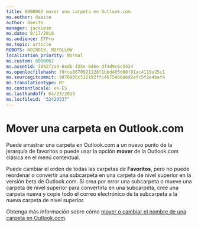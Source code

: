 ```yaml
---
title: 8000062 mover una carpeta en Outlook.com
ms.author: daeite
author: daeite
manager: jackiesm
ms.date: 9/17/2018
ms.audience: ITPro
ms.topic: article
ROBOTS: NOINDEX, NOFOLLOW
localization_priority: Normal
ms.custom: 8000062
ms.assetid: 5042f2a4-6edb-425e-8d6e-df4d9c6c5434
ms.openlocfilehash: f0fce8670921128f1bbd405d00f91ac4119e25c1
ms.sourcegitcommit: 9d78905c512192ffc4675468abd2efc5f2e4baf4
ms.translationtype: MT
ms.contentlocale: es-ES
ms.lasthandoff: 04/23/2019
ms.locfileid: "32420537"
---
```

# <a name="moving-a-folder-in-outlookcom"></a>Mover una carpeta en Outlook.com

Puede arrastrar una carpeta en Outlook.com a un nuevo punto de la jerarquía de favoritos o puede usar la opción **mover** de la Outlook.com clásica en el menú contextual. 
  
Puede cambiar el orden de todas las carpetas de **Favoritos**, pero no puede reordenar o convertir una subcarpeta en una carpeta de nivel superior en la versión beta de Outlook.com. Si crea por error una subcarpeta o mueve una carpeta de nivel superior para convertirla en una subcarpeta, cree una carpeta nueva y copie todo el correo electrónico de la subcarpeta a la nueva carpeta de nivel superior. 
  
Obtenga más información sobre cómo [mover o cambiar el nombre de una carpeta en Outlook.com](https://support.office.com/article/c9c66fed-8a7c-426a-afc6-0d46a72080fb).
  

